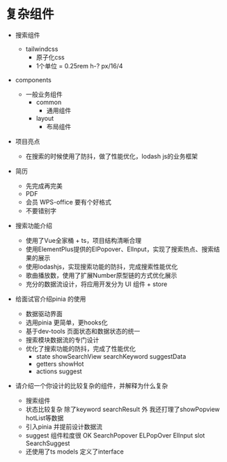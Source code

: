 # 复杂组件

- 搜索组件
   - tailwindcss
      - 原子化css
      - 1个单位 = 0.25rem
         h-? px/16/4

- components
   - 一般业务组件
      - common
         - 通用组件
      - layout
        - 布局组件

- 项目亮点
   - 在搜索的时候使用了防抖，做了性能优化，lodash js的业务框架

- 简历
   - 先完成再完美
   - PDF
   - 会员 WPS-office 要有个好格式
   - 不要错别字

- 搜索功能介绍
   - 使用了Vue全家桶 + ts，项目结构清晰合理
   - 使用ElementPlus提供的ElPopover、ElInput，实现了搜索热点、搜索结果的展示
   - 使用lodashjs，实现搜索功能的防抖，完成搜索性能优化
   - 歌曲播放数，使用了扩展Number原型链的方式优化展示
   - 充分的数据流设计，将应用开发分为 UI 组件 + store

- 给面试官介绍pinia 的使用
   - 数据驱动界面
   - 选用pinia 更简单，更hooks化
   - 基于dev-tools 页面状态和数据状态的统一
   - 搜索模块数据流的专门设计
   - 优化了搜索功能的防抖，完成了性能优化
      - state showSearchView searchKeyword   suggestData
      - getters showHot
      - actions suggest
   
- 请介绍一个你设计的比较复杂的组件，并解释为什么复杂
   - 搜索组件
   - 状态比较复杂
      除了keyword searchResult 外
      我还打理了showPopview hotList等数据
   - 引入pinia 并提前设计数据流
   - suggest 组件粒度很 OK
      SearchPopover
         ELPopOver
            ElInput slot
            SearchSuggest
   - 还使用了ts models 定义了interface

